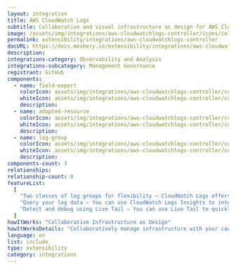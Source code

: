 ```yaml
---
layout: integration
title: AWS CloudWatch Logs
subtitle: Collaborative and visual infrastructure as design for AWS CloudWatch Logs
image: /assets/img/integrations/aws-cloudwatchlogs-controller/icons/color/aws-cloudwatchlogs-controller-color.svg
permalink: extensibility/integrations/aws-cloudwatchlogs-controller
docURL: https://docs.meshery.io/extensibility/integrations/aws-cloudwatchlogs-controller
description:
integrations-category: Observability and Analysis
integrations-subcategory: Management Governance
registrant: GitHub
components:
  - name: field-export
    colorIcon: assets/img/integrations/aws-cloudwatchlogs-controller/components/field-export/icons/color/field-export-color.svg
    whiteIcon: assets/img/integrations/aws-cloudwatchlogs-controller/components/field-export/icons/white/field-export-white.svg
    description:
  - name: adopted-resource
    colorIcon: assets/img/integrations/aws-cloudwatchlogs-controller/components/adopted-resource/icons/color/adopted-resource-color.svg
    whiteIcon: assets/img/integrations/aws-cloudwatchlogs-controller/components/adopted-resource/icons/white/adopted-resource-white.svg
    description:
  - name: log-group
    colorIcon: assets/img/integrations/aws-cloudwatchlogs-controller/components/log-group/icons/color/log-group-color.svg
    whiteIcon: assets/img/integrations/aws-cloudwatchlogs-controller/components/log-group/icons/white/log-group-white.svg
    description:
components-count: 3
relationships:
relationship-count: 0
featureList:
  [
    "Two classes of log groups for flexibility – CloudWatch Logs offers two classes of log groups so that you can have a cost-effective option for logs that you access infrequently. ",
    "Query your log data – You can use CloudWatch Logs Insights to interactively search and analyze your log data. ",
    "Detect and debug using Live Tail – You can use Live Tail to quickly troubleshoot incidents by viewing a streaming list of new log events as they are ingested. ",
  ]
howItWorks: "Collaborative Infrastructure as Design"
howItWorksDetails: "Collaboratively manage infrastructure with your coworkers synchronously sharing the same designs."
language: en
list: include
type: extensibility
category: integrations
---
```

